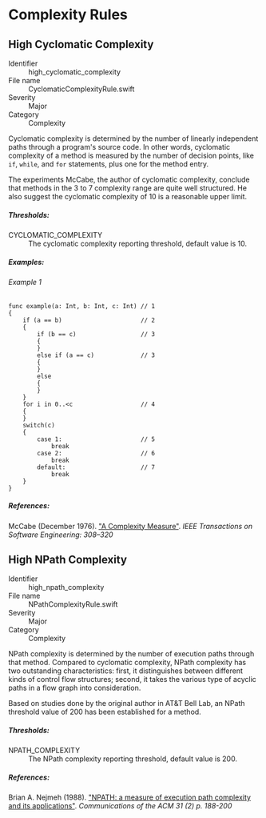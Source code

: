 # Complexity Rules

## High Cyclomatic Complexity

<dl>
<dt>Identifier</dt>
<dd>high_cyclomatic_complexity</dd>
<dt>File name</dt>
<dd>CyclomaticComplexityRule.swift</dd>
<dt>Severity</dt>
<dd>Major</dd>
<dt>Category</dt>
<dd>Complexity</dd>
</dl>

Cyclomatic complexity is determined by the number of
linearly independent paths through a program's source code.
In other words, cyclomatic complexity of a method is measured by
the number of decision points, like `if`, `while`, and `for` statements,
plus one for the method entry.

The experiments McCabe, the author of cyclomatic complexity,
conclude that methods in the 3 to 7 complexity range are
quite well structured. He also suggest
the cyclomatic complexity of 10 is a reasonable upper limit.

##### Thresholds:

<dl>
<dt>CYCLOMATIC_COMPLEXITY</dt>
<dd>The cyclomatic complexity reporting threshold, default value is 10.</dd>
</dl>

##### Examples:

###### Example 1

```
func example(a: Int, b: Int, c: Int) // 1
{
    if (a == b)                      // 2
    {
        if (b == c)                  // 3
        {
        }
        else if (a == c)             // 3
        {
        }
        else
        {
        }
    }
    for i in 0..<c                   // 4
    {
    }
    switch(c)
    {
        case 1:                      // 5
            break
        case 2:                      // 6
            break
        default:                     // 7
            break
    }
}
```

##### References:

McCabe (December 1976). ["A Complexity Measure"](http://www.literateprogramming.com/mccabe.pdf).
*IEEE Transactions on Software Engineering: 308–320*


## High NPath Complexity

<dl>
<dt>Identifier</dt>
<dd>high_npath_complexity</dd>
<dt>File name</dt>
<dd>NPathComplexityRule.swift</dd>
<dt>Severity</dt>
<dd>Major</dd>
<dt>Category</dt>
<dd>Complexity</dd>
</dl>

NPath complexity is determined by the number of execution paths through that method.
Compared to cyclomatic complexity, NPath complexity has two outstanding characteristics:
first, it distinguishes between different kinds of control flow structures;
second, it takes the various type of acyclic paths in a flow graph into consideration.

Based on studies done by the original author in AT&T Bell Lab,
an NPath threshold value of 200 has been established for a method.

##### Thresholds:

<dl>
<dt>NPATH_COMPLEXITY</dt>
<dd>The NPath complexity reporting threshold, default value is 200.</dd>
</dl>

##### References:

Brian A. Nejmeh  (1988).
["NPATH: a measure of execution path complexity and its applications"](http://dl.acm.org/citation.cfm?id=42379).
*Communications of the ACM 31 (2) p. 188-200*
